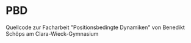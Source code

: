 # PBD
Quellcode zur Facharbeit "Positionsbedingte Dynamiken" von Benedikt Schöps am Clara-Wieck-Gymnasium
